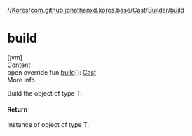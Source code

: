 //[Kores](../../../index.md)/[com.github.jonathanxd.kores.base](../../index.md)/[Cast](../index.md)/[Builder](index.md)/[build](build.md)



# build  
[jvm]  
Content  
open override fun [build](build.md)(): [Cast](../index.md)  
More info  


Build the object of type T.



#### Return  


Instance of object of type T.

  



